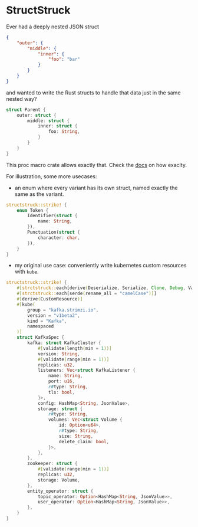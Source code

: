 # StructStruck

Ever had a deeply nested JSON struct
```json
{
    "outer": {
        "middle": {
            "inner": {
                "foo": "bar"
            }
        }
    }
}
```
and wanted to write the Rust structs to handle that data just in the same nested way?
```rust
struct Parent {
    outer: struct {
        middle: struct {
            inner: struct {
                foo: String,
            }
        }
    }
}
```
This proc macro crate allows exactly that.
Check the [docs](https://docs.rs/structstruck) on how exaclty.

For illustration, some more usecases:

* an enum where every variant has its own struct, named exactly the same as the variant.
```rust
structstruck::strike! {
    enum Token {
        Identifier(struct {
            name: String,
        }),
        Punctuation(struct {
            character: char,
        }),
    }
}
```

* my original use case: conveniently write kubernetes custom resources with `kube`.
```rust
structstruck::strike! {
    #[strctstruck::each[derive(Deserialize, Serialize, Clone, Debug, Validate, JsonSchema)]]
    #[strctstruck::each[serde(rename_all = "camelCase")]]
    #[derive(CustomResource)]
    #[kube(
        group = "kafka.strimzi.io",
        version = "v1beta2",
        kind = "Kafka",
        namespaced
    )]
    struct KafkaSpec {
        kafka: struct KafkaCluster {
            #[validate(length(min = 1))]
            version: String,
            #[validate(range(min = 1))]
            replicas: u32,
            listeners: Vec<struct KafkaListener {
                name: String,
                port: u16,
                r#type: String,
                tls: bool,
            }>,
            config: HashMap<String, JsonValue>,
            storage: struct {
                r#type: String,
                volumes: Vec<struct Volume {
                    id: Option<u64>,
                    r#type: String,
                    size: String,
                    delete_claim: bool,
                }>,
            },
        },
        zookeeper: struct {
            #[validate(range(min = 1))]
            replicas: u32,
            storage: Volume,
        },
        entity_operator: struct {
            topic_operator: Option<HashMap<String, JsonValue>>,
            user_operator: Option<HashMap<String, JsonValue>>,
        },
    }
}
```

